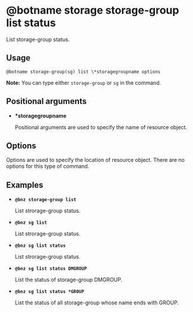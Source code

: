 # @botname storage storage-group list status

List storage-group status.

## Usage

`@botname storage-group(sg) list \*storagegroupname options`

**Note:** You can type either `storage-group` or `sg` in the command.

## Positional arguments

-   **\*storagegroupname**

    Positional arguments are used to specify the name of resource object.


## Options

Options are used to specify the location of resource object. There are no options for this type of command.

## Examples

-   **`@bnz storage-group list`**

    List strorage-group status.

-   **`@bnz sg list`**

    List strorage-group status.

-   **`@bnz sg list status`**

    List strorage-group status.

-   **`@bnz sg list status DMGROUP`**

    List the status of storage-group DMGROUP.

-   **`@bnz sg list status *GROUP`**

    List the status of all storage-group whose name ends with GROUP.


